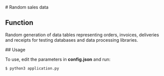 # Random sales data

## Function

Random generation of data tables representing orders, invoices, deliveries and receipts for testing databases and data processing libraries.

## Usage

To use, edit the parameters in **config.json** and run:

`$ python3 application.py`